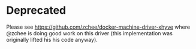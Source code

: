 # Deprecated

Please see https://github.com/zchee/docker-machine-driver-xhyve where @zchee is doing good work on this driver (this implementation was originally lifted his his code anyway).
